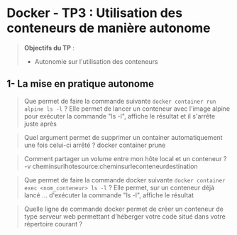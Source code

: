 # Docker - TP3 : Utilisation des conteneurs de manière autonome
> **Objectifs du TP** :
>- Autonomie sur l'utilisation des conteneurs
>

## 1- La mise en pratique autonome

> Que permet de faire la commande suivante `docker container run alpine ls -l` ?
Elle permet de lancer un conteneur avec l'image alpine pour exécuter la commande "ls -l", affiche le résultat et il s'arrête juste après

> Quel argument permet de supprimer un container automatiquement une fois celui-ci arrêté ?
docker container prune

> Comment partager un volume entre mon hôte local et un conteneur ? 
-v cheminsurlhotesource:cheminsurleconteneurdestination

> Que permet de faire la commande docker suivante `docker container exec <nom_conteneur> ls -l` ?
Elle permet, sur un conteneur déjà lancé ... d'exécuter la commande "ls -l", affiche le résultat

> Quelle ligne de commande docker permet de créer un conteneur de type serveur web permettant d'héberger votre code situé dans votre répertoire courant ?
